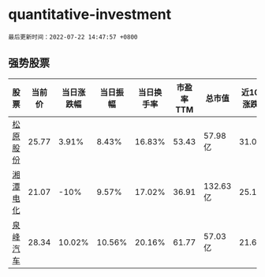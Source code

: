 # quantitative-investment

`最后更新时间：2022-07-22 14:47:57 +0800`

## 强势股票

|股票|当前价|当日涨跌幅|当日振幅|当日换手率|市盈率TTM|总市值|近10日涨跌幅|
|----|----|----|----|----|----|----|----|
|[松原股份](https://xueqiu.com/S/SZ300893)|25.77|3.91%|8.43%|16.83%|53.43|57.98亿|31.01%|
|[湘潭电化](https://xueqiu.com/S/SZ002125)|21.07|-10%|9.57%|17.02%|36.91|132.63亿|25.19%|
|[泉峰汽车](https://xueqiu.com/S/SH603982)|28.34|10.02%|10.56%|20.16%|61.77|57.03亿|21.63%|
